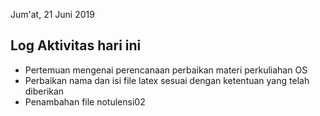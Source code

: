 Jum'at, 21 Juni 2019

Log Aktivitas hari ini
---
* Pertemuan mengenai perencanaan perbaikan materi perkuliahan OS
* Perbaikan nama dan isi file latex sesuai dengan ketentuan yang telah diberikan
* Penambahan file notulensi02

